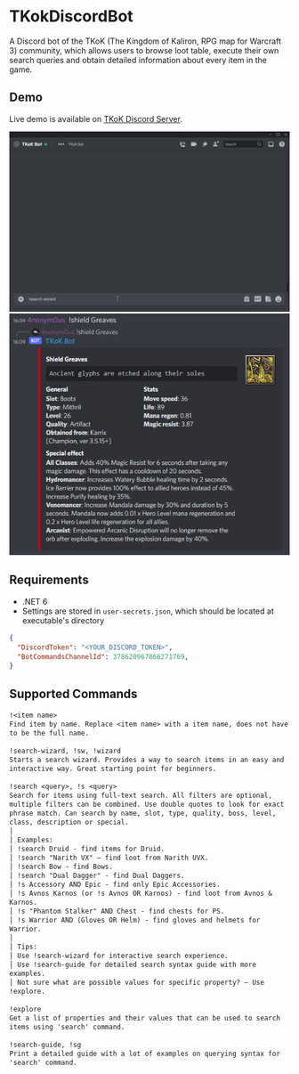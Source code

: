 # TKokDiscordBot

A Discord bot of the TKoK (The Kingdom of Kaliron, RPG map for Warcraft 3) community, which allows users to browse loot table, execute their own search queries and obtain detailed information about every item in the game.

## Demo

Live demo is available on [TKoK Discord Server](https://discord.gg/ES2dwYC).

![Demo 1: Querying a single item by name](https://github.com/4nonym0us/TkokDiscordBot/raw/master/assets/images/demo1.gif)
![Demo 2: Interactive item search](https://github.com/4nonym0us/TkokDiscordBot/raw/master/assets/images/demo2.png)

## Requirements

 * .NET 6
 * Settings are stored in `user-secrets.json`, which should be located at executable's directory
```json
{
  "DiscordToken": "<YOUR_DISCORD_TOKEN>",
  "BotCommandsChannelId": 378620967066271769,
}
```

## Supported Commands
```
!<item name>
Find item by name. Replace <item name> with a item name, does not have to be the full name.

!search-wizard, !sw, !wizard
Starts a search wizard. Provides a way to search items in an easy and interactive way. Great starting point for beginners.

!search <query>, !s <query>
Search for items using full-text search. All filters are optional, multiple filters can be combined. Use double quotes to look for exact phrase match. Can search by name, slot, type, quality, boss, level, class, description or special.
│
│ Examples:
│ !search Druid - find items for Druid.
│ !search "Narith VX" – find loot from Narith UVX.
│ !search Bow - find Bows.
│ !search "Dual Dagger" - find Dual Daggers.
│ !s Accessory AND Epic - find only Epic Accessories.
│ !s Avnos Karnos (or !s Avnos OR Karnos) - find loot from Avnos & Karnos.
│ !s "Phantom Stalker" AND Chest - find chests for PS.
│ !s Warrior AND (Gloves OR Helm) - find gloves and helmets for Warrior.
│
│ Tips:
│ Use !search-wizard for interactive search experience.
│ Use !search-guide for detailed search syntax guide with more examples.
│ Not sure what are possible values for specific property? – Use !explore.

!explore
Get a list of properties and their values that can be used to search items using 'search' command.

!search-guide, !sg
Print a detailed guide with a lot of examples on querying syntax for 'search' command.
```
